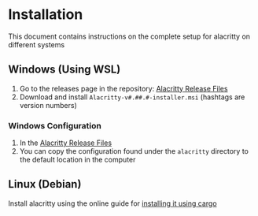 # Installation

This document contains instructions on the complete setup for alacritty on different systems

## Windows (Using WSL)

1. Go to the releases page in the repository: [Alacritty Release Files](https://github.com/alacritty/alacritty/releases)
2. Download and install `Alacritty-v#.##.#-installer.msi` (hashtags are version numbers)

### Windows Configuration

1. In the [Alacritty Release Files](https://github.com/alacritty/alacritty/releases)
2. You can copy the configuration found under the `alacritty` directory to the default location in the computer

## Linux (Debian)

Install alacritty using the online guide for [installing it using cargo](https://github.com/alacritty/alacritty/blob/master/INSTALL.md#cargo-installation)
